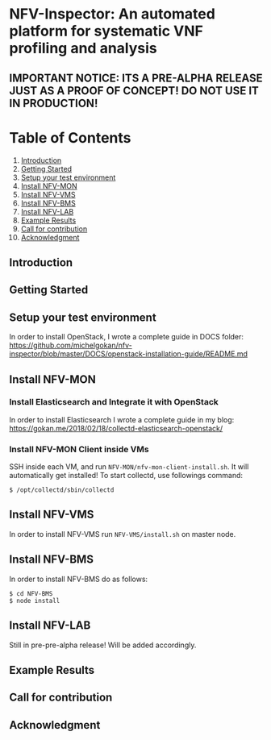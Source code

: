 # NFV-Inspector: An automated platform for systematic VNF profiling and analysis
## IMPORTANT NOTICE: ITS A PRE-ALPHA RELEASE JUST AS A PROOF OF CONCEPT! DO NOT USE IT IN PRODUCTION!

# Table of Contents
1. [Introduction](#intoduction)
2. [Getting Started](#getting-started)
3. [Setup your test environment](#setup-your-test-environment)
4. [Install NFV-MON](#install-nfv-mon)
5. [Install NFV-VMS](#install-nfv-vms)
6. [Install NFV-BMS](#install-nfv-bms)
7. [Install NFV-LAB](#install-nfv-lab)
8. [Example Results](#example-results)
9. [Call for contribution](#call-for-contribution)
10. [Acknowledgment](#acknowledgment)


## Introduction
## Getting Started
## Setup your test environment
In order to install OpenStack, I wrote a complete guide in DOCS folder: https://github.com/michelgokan/nfv-inspector/blob/master/DOCS/openstack-installation-guide/README.md
## Install NFV-MON
### Install Elasticsearch and Integrate it with OpenStack
In order to install Elasticsearch I wrote a complete guide in my blog: https://gokan.me/2018/02/18/collectd-elasticsearch-openstack/
### Install NFV-MON Client inside VMs
SSH inside each VM, and run `NFV-MON/nfv-mon-client-install.sh`. It will automatically get installed! To start collectd, use followings command:

  ````
  $ /opt/collectd/sbin/collectd
  ````

## Install NFV-VMS
In order to install NFV-VMS run `NFV-VMS/install.sh` on master node.

## Install NFV-BMS
In order to install NFV-BMS do as follows:

  ````
  $ cd NFV-BMS
  $ node install
  ````

## Install NFV-LAB
Still in pre-pre-alpha release! Will be added accordingly.

## Example Results
## Call for contribution
## Acknowledgment

